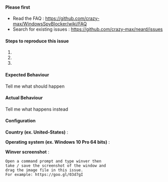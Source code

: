 #### Please first
* Read the FAQ : https://github.com/crazy-max/WindowsSpyBlocker/wiki/FAQ
* Search for existing issues : https://github.com/crazy-max/neard/issues

#### Steps to reproduce this issue
1.
2.
3.

#### Expected Behaviour
Tell me what should happen

#### Actual Behaviour
Tell me what happens instead

#### Configuration

**Country (ex. United-States)** :

**Operating system (ex. Windows 10 Pro 64 bits)** :

**Winver screenshot** :

```
Open a command prompt and type winver then
take / save the screenshot of the window and
drag the image file in this issue.
For example: https://goo.gl/03d7gI
```

